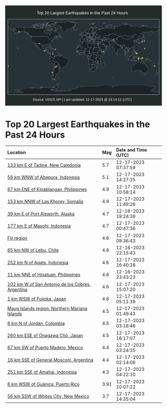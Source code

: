 ![Map](./map.png)

# Top 20 Largest Earthquakes in the Past 24 Hours

| Location | Mag | Date and Time (UTC) |
|:---|:---|:---|
| [133 km E of Tadine, New Caledonia](https://earthquake.usgs.gov/earthquakes/eventpage/us7000ljna) | 5.7 | 12-17-2023 07:37:59 |
| [56 km WNW of Abepura, Indonesia](https://earthquake.usgs.gov/earthquakes/eventpage/us7000ljp5) | 5.1 | 12-17-2023 14:27:35 |
| [67 km ENE of Kinablangan, Philippines](https://earthquake.usgs.gov/earthquakes/eventpage/us7000ljnq) | 4.9 | 12-17-2023 10:58:14 |
| [153 km NNW of Las Khorey, Somalia](https://earthquake.usgs.gov/earthquakes/eventpage/us7000ljnv) | 4.9 | 12-17-2023 11:49:26 |
| [39 km E of Port Alsworth, Alaska](https://earthquake.usgs.gov/earthquakes/eventpage/ak023g35jxin) | 4.7 | 12-16-2023 19:24:39 |
| [177 km E of Masohi, Indonesia](https://earthquake.usgs.gov/earthquakes/eventpage/us7000ljlm) | 4.7 | 12-17-2023 00:47:36 |
| [Fiji region](https://earthquake.usgs.gov/earthquakes/eventpage/us7000ljnf) | 4.6 | 12-17-2023 09:36:43 |
| [65 km NW of Lebu, Chile](https://earthquake.usgs.gov/earthquakes/eventpage/us7000ljl1) | 4.6 | 12-16-2023 22:15:43 |
| [252 km N of Agats, Indonesia](https://earthquake.usgs.gov/earthquakes/eventpage/us7000ljpj) | 4.6 | 12-17-2023 16:40:28 |
| [11 km NNE of Hinatuan, Philippines](https://earthquake.usgs.gov/earthquakes/eventpage/us7000ljlf) | 4.6 | 12-16-2023 23:43:23 |
| [102 km W of San Antonio de los Cobres, Argentina](https://earthquake.usgs.gov/earthquakes/eventpage/us7000ljpe) | 4.6 | 12-17-2023 15:07:20 |
| [1 km WSW of Fujioka, Japan](https://earthquake.usgs.gov/earthquakes/eventpage/us7000ljmr) | 4.6 | 12-17-2023 05:11:39 |
| [Maug Islands region, Northern Mariana Islands](https://earthquake.usgs.gov/earthquakes/eventpage/us7000ljly) | 4.5 | 12-17-2023 01:49:43 |
| [6 km N of Jordán, Colombia](https://earthquake.usgs.gov/earthquakes/eventpage/us7000ljm4) | 4.5 | 12-17-2023 03:16:46 |
| [260 km ESE of Onagawa Chō, Japan](https://earthquake.usgs.gov/earthquakes/eventpage/us7000ljph) | 4.5 | 12-17-2023 16:17:07 |
| [67 km SW of Puerto Madero, Mexico](https://earthquake.usgs.gov/earthquakes/eventpage/us7000ljm8) | 4.4 | 12-17-2023 03:24:35 |
| [16 km SSE of General Mosconi, Argentina](https://earthquake.usgs.gov/earthquakes/eventpage/us7000ljm1) | 4.4 | 12-17-2023 02:14:06 |
| [251 km SSE of Amahai, Indonesia](https://earthquake.usgs.gov/earthquakes/eventpage/us7000ljmi) | 4.3 | 12-17-2023 04:22:10 |
| [6 km WSW of Guánica, Puerto Rico](https://earthquake.usgs.gov/earthquakes/eventpage/pr2023351001) | 3.91 | 12-17-2023 10:07:22 |
| [56 km SSW of Whites City, New Mexico](https://earthquake.usgs.gov/earthquakes/eventpage/tx2023yqoy) | 3.7 | 12-17-2023 14:35:04 |
